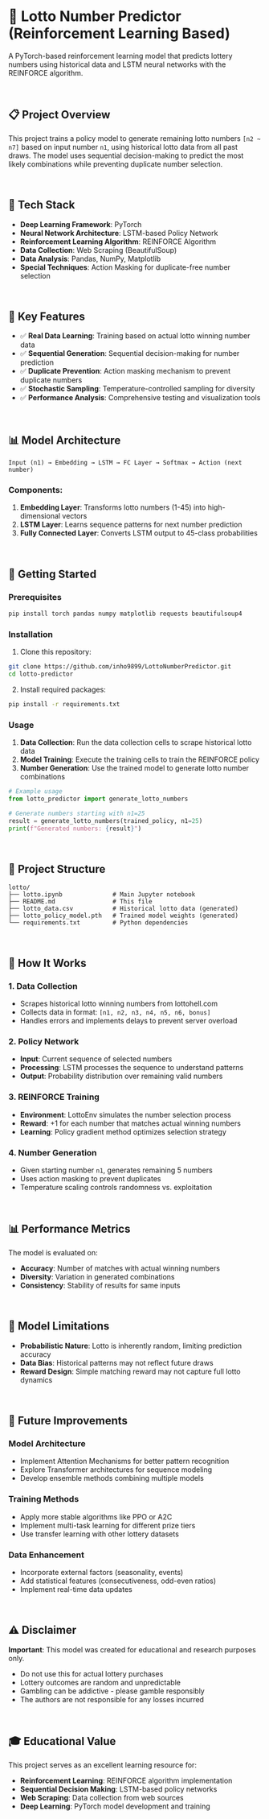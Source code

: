 # 🎯 Lotto Number Predictor (Reinforcement Learning Based)

A PyTorch-based reinforcement learning model that predicts lottery numbers using historical data and LSTM neural networks with the REINFORCE algorithm.

<br>

## 📋 Project Overview

This project trains a policy model to generate remaining lotto numbers `[n2 ~ n7]` based on input number `n1`, using historical lotto data from all past draws. The model uses sequential decision-making to predict the most likely combinations while preventing duplicate number selection.

<br>

## 🔧 Tech Stack

- **Deep Learning Framework**: PyTorch
- **Neural Network Architecture**: LSTM-based Policy Network
- **Reinforcement Learning Algorithm**: REINFORCE Algorithm
- **Data Collection**: Web Scraping (BeautifulSoup)
- **Data Analysis**: Pandas, NumPy, Matplotlib
- **Special Techniques**: Action Masking for duplicate-free number selection

<br>

## 🎯 Key Features

- ✅ **Real Data Learning**: Training based on actual lotto winning number data
- ✅ **Sequential Generation**: Sequential decision-making for number prediction
- ✅ **Duplicate Prevention**: Action masking mechanism to prevent duplicate numbers
- ✅ **Stochastic Sampling**: Temperature-controlled sampling for diversity
- ✅ **Performance Analysis**: Comprehensive testing and visualization tools

<br>

## 📊 Model Architecture

```
Input (n1) → Embedding → LSTM → FC Layer → Softmax → Action (next number)
```

### Components:
1. **Embedding Layer**: Transforms lotto numbers (1-45) into high-dimensional vectors
2. **LSTM Layer**: Learns sequence patterns for next number prediction
3. **Fully Connected Layer**: Converts LSTM output to 45-class probabilities

<br>

## 🚀 Getting Started

### Prerequisites

```bash
pip install torch pandas numpy matplotlib requests beautifulsoup4
```

### Installation

1. Clone this repository:
```bash
git clone https://github.com/inho9899/LottoNumberPredictor.git
cd lotto-predictor
```

2. Install required packages:
```bash
pip install -r requirements.txt
```

### Usage

1. **Data Collection**: Run the data collection cells to scrape historical lotto data
2. **Model Training**: Execute the training cells to train the REINFORCE policy
3. **Number Generation**: Use the trained model to generate lotto number combinations

```python
# Example usage
from lotto_predictor import generate_lotto_numbers

# Generate numbers starting with n1=25
result = generate_lotto_numbers(trained_policy, n1=25)
print(f"Generated numbers: {result}")
```

<br>

## 📁 Project Structure

```
lotto/
├── lotto.ipynb              # Main Jupyter notebook
├── README.md                # This file
├── lotto_data.csv           # Historical lotto data (generated)
├── lotto_policy_model.pth   # Trained model weights (generated)
└── requirements.txt         # Python dependencies
```

<br>

## 🧠 How It Works

### 1. Data Collection
- Scrapes historical lotto winning numbers from lottohell.com
- Collects data in format: `[n1, n2, n3, n4, n5, n6, bonus]`
- Handles errors and implements delays to prevent server overload

### 2. Policy Network
- **Input**: Current sequence of selected numbers
- **Processing**: LSTM processes the sequence to understand patterns
- **Output**: Probability distribution over remaining valid numbers

### 3. REINFORCE Training
- **Environment**: LottoEnv simulates the number selection process
- **Reward**: +1 for each number that matches actual winning numbers
- **Learning**: Policy gradient method optimizes selection strategy

### 4. Number Generation
- Given starting number `n1`, generates remaining 5 numbers
- Uses action masking to prevent duplicates
- Temperature scaling controls randomness vs. exploitation

<br>

## 📊 Performance Metrics

The model is evaluated on:
- **Accuracy**: Number of matches with actual winning numbers
- **Diversity**: Variation in generated combinations
- **Consistency**: Stability of results for same inputs

<br>

## 🔬 Model Limitations

- **Probabilistic Nature**: Lotto is inherently random, limiting prediction accuracy
- **Data Bias**: Historical patterns may not reflect future draws
- **Reward Design**: Simple matching reward may not capture full lotto dynamics

<br>

## 🚀 Future Improvements

### Model Architecture
- Implement Attention Mechanisms for better pattern recognition
- Explore Transformer architectures for sequence modeling
- Develop ensemble methods combining multiple models

### Training Methods
- Apply more stable algorithms like PPO or A2C
- Implement multi-task learning for different prize tiers
- Use transfer learning with other lottery datasets

### Data Enhancement
- Incorporate external factors (seasonality, events)
- Add statistical features (consecutiveness, odd-even ratios)
- Implement real-time data updates

<br>

## ⚠️ Disclaimer

**Important**: This model was created for educational and research purposes only. 

- Do not use this for actual lottery purchases
- Lottery outcomes are random and unpredictable
- Gambling can be addictive - please gamble responsibly
- The authors are not responsible for any losses incurred

<br>

## 🎓 Educational Value

This project serves as an excellent learning resource for:
- **Reinforcement Learning**: REINFORCE algorithm implementation
- **Sequential Decision Making**: LSTM-based policy networks
- **Web Scraping**: Data collection from web sources
- **Deep Learning**: PyTorch model development and training

